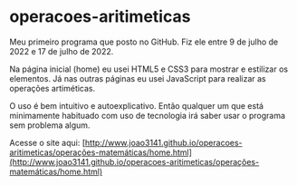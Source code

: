 # operacoes-aritimeticas

Meu primeiro programa que posto no GitHub. Fiz ele entre 9 de julho de 2022 e 17 de julho de 2022.

Na página inicial (home) eu usei HTML5 e CSS3 para mostrar e estilizar os elementos. Já nas outras páginas eu usei JavaScript para realizar as operações artiméticas.

O uso é bem intuitivo e autoexplicativo. Então qualquer um que está minimamente habituado com uso de tecnologia irá saber usar o programa sem problema algum.

Acesse o site aqui: [http://www.joao3141.github.io/operacoes-aritimeticas/operações-matemáticas/home.html](http://www.joao3141.github.io/operacoes-aritimeticas/operações-matemáticas/home.html)
